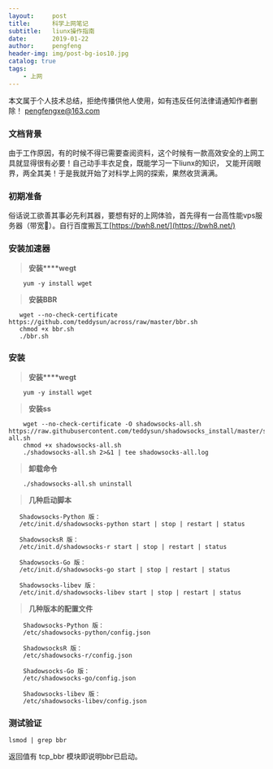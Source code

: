 ```yaml
---
layout:     post
title:      科学上网笔记
subtitle:   liunx操作指南
date:       2019-01-22
author:     pengfeng
header-img: img/post-bg-ios10.jpg
catalog: true
tags:
    - 上网
---
```

本文属于个人技术总结，拒绝传播供他人使用，如有违反任何法律请通知作者删除！ pengfengxe@163.com
### 文档背景

   由于工作原因，有的时候不得已需要查阅资料，这个时候有一款高效安全的上网工具就显得很有必要！自己动手丰衣足食，既能学习一下liunx的知识，
 又能开阔眼界，两全其美！于是我就开始了对科学上网的探索，果然收货满满。

### 初期准备

   俗话说工欲善其事必先利其器，要想有好的上网体验，首先得有一台高性能vps服务器（带宽👻）。自行百度搬瓦工[https://bwh8.net/](https://bwh8.net/)
   
### 安装加速器
   >**安装****wegt**
   
        yum -y install wget
       
   >**安装BBR**
   
       wget --no-check-certificate https://github.com/teddysun/across/raw/master/bbr.sh
       chmod +x bbr.sh
       ./bbr.sh

### 安装

   >**安装****wegt**
        
        yum -y install wget
        
   >**安装ss**
        
        wget --no-check-certificate -O shadowsocks-all.sh https://raw.githubusercontent.com/teddysun/shadowsocks_install/master/shadowsocks-all.sh
        chmod +x shadowsocks-all.sh
        ./shadowsocks-all.sh 2>&1 | tee shadowsocks-all.log
        
   >**卸载命令**
        
        ./shadowsocks-all.sh uninstall
        
   >**几种启动脚本**
   
       Shadowsocks-Python 版：
       /etc/init.d/shadowsocks-python start | stop | restart | status
       
       ShadowsocksR 版：
       /etc/init.d/shadowsocks-r start | stop | restart | status
       
       Shadowsocks-Go 版：
       /etc/init.d/shadowsocks-go start | stop | restart | status
       
       Shadowsocks-libev 版：
       /etc/init.d/shadowsocks-libev start | stop | restart | status 
        
   >**几种版本的配置文件**
   
        Shadowsocks-Python 版：
        /etc/shadowsocks-python/config.json
        
        ShadowsocksR 版：
        /etc/shadowsocks-r/config.json
        
        Shadowsocks-Go 版：
        /etc/shadowsocks-go/config.json
        
        Shadowsocks-libev 版：
        /etc/shadowsocks-libev/config.json

### 测试验证
    
    lsmod | grep bbr  
   返回值有 tcp_bbr 模块即说明bbr已启动。